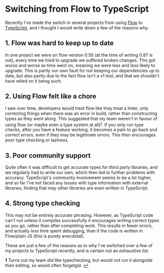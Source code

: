 # Switching from Flow to TypeScript

Recently I've made the switch in several projects from using [Flow](https://flow.org) to [TypeScript](https://www.typescriptlang.org), and I thought I would write down a few of the reasons why.

## 1. Flow was hard to keep up to date

In one project we were on flow version 0.50 (at the time of writing 0.87 is out), every time we tried to upgrade we suffered broken changes.
This got worse and worse as time went on, meaning we were less and less likely to upgrade.
This is partly our own fault for not keeping our dependencies up to date, but also partly due to the fact flow isn't a v1 tool, and that we shouldn't have relied on it being such.

## 2. Using Flow felt like a chore

I saw over time, developers would treat flow like they treat a linter, only correcting things when there was an error in build, rather than constructing types as they went along.
This suggested that my team weren't in favour of using flow (or maybe even a type system at all)<sup id="a1">[1](#f1)</sup>.
If you only run type checks, after you have a feature working, it becomes a pain to go back and correct errors, even if they may be legitimate errors. This then encourages poor type checking or laziness.

## 3. Poor community support

Quite often it was difficult to get accurate types for third party libraries, and we regularly had to write our own, which then led to further problems with accuracy.
TypeScript's community involvement seems to be a lot higher, and so far I've not faced any issues with type information with external libraries, finding that may other libraries are even written in TypeScript.

## 4. Strong type checking

This may not be entirely accurate phrasing.
However, as TypeScript code can't run unless it compiles successfully it encourages writing correct types as you go, rather than after completing work.
This results in fewer errors, and actually _less_ time spent debugging, than if the code is written in Flow/plain JS (this is purely anecdotal).

These are just a few of the reasons as to why I've switched over a few of my projects to TypeScript recently, and is certain not an exhaustive list.

<b id="f1">1</b> Turns out my team _did_ like typechecking, but would not run it alongside their editing, so would often forgetgst. [↩](#a1)

